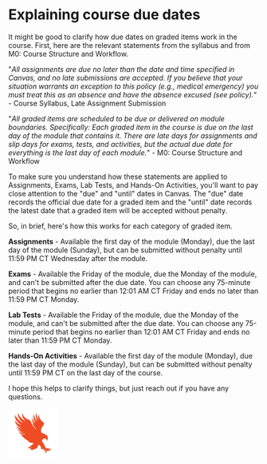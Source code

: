 # Explaining course due dates 

It might be good to clarify how due dates on graded items work in the course.
First, here are the relevant statements from the syllabus and from M0: Course
Structure and Workflow.

"*All assignments are due no later than the date and time specified in Canvas,
and no late submissions are accepted. If you believe that your situation
warrants an exception to this policy (e.g., medical emergency) you must treat
this as an absence and have the absence excused (see policy).*" - Course
Syllabus, Late Assignment Submission

"*All graded items are scheduled to be due or delivered on module boundaries.
Specifically: Each graded item in the course is due on the last day of the
module that contains it. There are late days for assignments and slip days for
exams, tests, and activities, but the actual due date for everything is the
last day of each module.*" - M0: Course Structure and Workflow

To make sure you understand how these statements are applied to Assignments,
Exams, Lab Tests, and Hands-On Activities, you'll want to pay close attention
to the "due" and "until" dates in Canvas. The "due" date records the official
due date for a graded item and the "until" date records the latest date that a
graded item will be accepted without penalty.

So, in brief, here's how this works for each category of graded item.

**Assignments** - Available the first day of the module (Monday), due the last day
of the module (Sunday), but can be submitted without penalty until 11:59 PM CT
Wednesday after the module.

**Exams** - Available the Friday of the module, due the Monday of the module, and
can't be submitted after the due date. You can choose any 75-minute period that
begins no earlier than 12:01 AM CT Friday and ends no later than 11:59 PM CT
Monday.

**Lab Tests** - Available the Friday of the module, due the Monday of the module,
and can't be submitted after the due date. You can choose any 75-minute period
that begins no earlier than 12:01 AM CT Friday and ends no later than 11:59 PM
CT Monday.

**Hands-On Activities** - Available the first day of the module (Monday), due the
last day of the module (Sunday), but can be submitted without penalty until
11:59 PM CT on the last day of the course.

I hope this helps to clarify things, but just reach out if you have any
questions.

<img src="../../../img/eagle.jpg" width="100">

